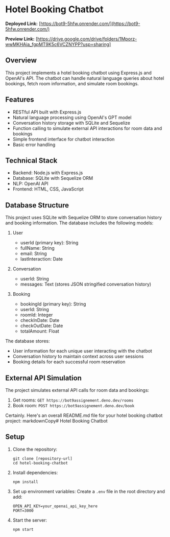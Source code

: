 # Hotel Booking Chatbot

**Deployed Link:** [https://bot9-5hfw.onrender.com/](https://bot9-5hfw.onrender.com/)


**Preview Link:** [https://drive.google.com/drive/folders/1Mporz-wwMKHAia_fgpMT9K5c6VCZNYPP?usp=sharing]

## Overview

This project implements a hotel booking chatbot using Express.js and OpenAI's API. The chatbot can handle natural language queries about hotel bookings, fetch room information, and simulate room bookings.

## Features

- RESTful API built with Express.js
- Natural language processing using OpenAI's GPT model
- Conversation history storage with SQLite and Sequelize
- Function calling to simulate external API interactions for room data and bookings
- Simple frontend interface for chatbot interaction
- Basic error handling

## Technical Stack

- Backend: Node.js with Express.js
- Database: SQLite with Sequelize ORM
- NLP: OpenAI API
- Frontend: HTML, CSS, JavaScript

## Database Structure

This project uses SQLite with Sequelize ORM to store conversation history and booking information. The database includes the following models:

1. User
   - userId (primary key): String
   - fullName: String
   - email: String
   - lastInteraction: Date

2. Conversation
   - userId: String
   - messages: Text (stores JSON stringified conversation history)

3. Booking
   - bookingId (primary key): String
   - userId: String
   - roomId: Integer
   - checkInDate: Date
   - checkOutDate: Date
   - totalAmount: Float

The database stores:
- User information for each unique user interacting with the chatbot
- Conversation history to maintain context across user sessions
- Booking details for each successful room reservation


## External API Simulation

The project simulates external API calls for room data and bookings:

1. Get rooms: `GET https://bot9assignement.deno.dev/rooms`
2. Book room: `POST https://bot9assignement.deno.dev/book`


Certainly. Here's an overall README.md file for your hotel booking chatbot project:
markdownCopy# Hotel Booking Chatbot

## Setup

1. Clone the repository:
    ```
    git clone [repository-url]
    cd hotel-booking-chatbot
    ```
    
2. Install dependencies:
    ```
    npm install
    ```
    
3. Set up environment variables:
    Create a `.env` file in the root directory and add:
    ```
    OPEN_API_KEY=your_openai_api_key_here
    PORT=3000
    ```
    
4. Start the server:
    ```
    npm start
    ```
